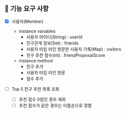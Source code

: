 ## 🚀 기능 요구 사항
* [x] 사용자(Member)
  * instance variables
    * 사용자 아이디(String) : userId
    * 친구관계 정보(Set<Member>) : friends
    * 사용자 타임 라인 방문한 사용자 기록(Map) : visitors
    * 친구 추천 점수(int) : friendProposalScore
  * instance method
    * 친구 추가
    * 사용자 타임 라인 방문
    * 점수 추가


* [ ] Top 5 친구 추천 목록 조회
  * [ ] 추천 점수 0점인 경우 제외
  * [ ] 추천 점수가 같은 경우는 이름순으로 정렬
